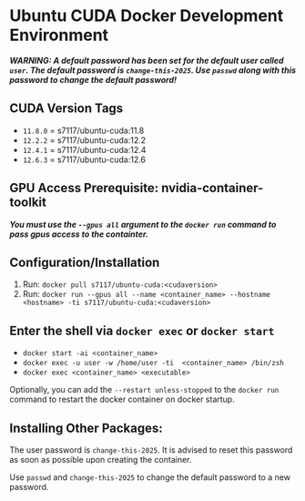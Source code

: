 # Ubuntu CUDA Docker Development Environment

**_WARNING: A default password has been set for the default user called `user`. The default password is `change-this-2025`. Use `passwd` along with this password to change the default password!_**

## CUDA Version Tags

- `11.8.0` = s7117/ubuntu-cuda:11.8
- `12.2.2` = s7117/ubuntu-cuda:12.2
- `12.4.1` = s7117/ubuntu-cuda:12.4
- `12.6.3` = s7117/ubuntu-cuda:12.6

## GPU Access Prerequisite: nvidia-container-toolkit

**_You must use the `--gpus all` argument to the `docker run` command to pass gpus access to the containter._**

## Configuration/Installation

1. Run: `docker pull s7117/ubuntu-cuda:<cudaversion>`
2. Run: `docker run --gpus all --name <container_name> --hostname <hostname> -ti s7117/ubuntu-cuda:<cudaversion>`

## Enter the shell via `docker exec` or `docker start`

- `docker start -ai <container_name>`
- `docker exec -u user -w /home/user -ti  <container_name> /bin/zsh`
- `docker exec <container_name> <executable>`

Optionally, you can add the `--restart unless-stopped` to the `docker run` command to restart the docker container on docker startup.

## Installing Other Packages:

The user password is `change-this-2025`. It is advised to reset this password as soon as possible upon creating the container.

Use `passwd` and `change-this-2025` to change the default password to a new password.
